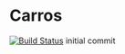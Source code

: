 # Carros
[![Build Status](https://travis-ci.org/wendersonferreira/Carros.svg?branch=master)](https://travis-ci.org/wendersonferreira/Carros)
initial commit


